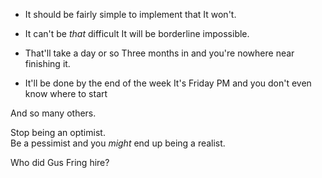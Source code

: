 - It should be fairly simple to implement that
It won't.

- It can't be _that_ difficult
It will be borderline impossible.

- That'll take a day or so
Three months in and you're nowhere near finishing it.

- It'll be done by the end of the week
It's Friday PM and you don't even know where to start

And so many others.

Stop being an optimist.  
Be a pessimist and you _might_ end up being a realist.

Who did Gus Fring hire?

